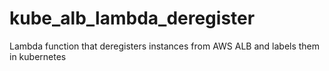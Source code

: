 # kube_alb_lambda_deregister
Lambda function that deregisters instances from AWS ALB and labels them in kubernetes
